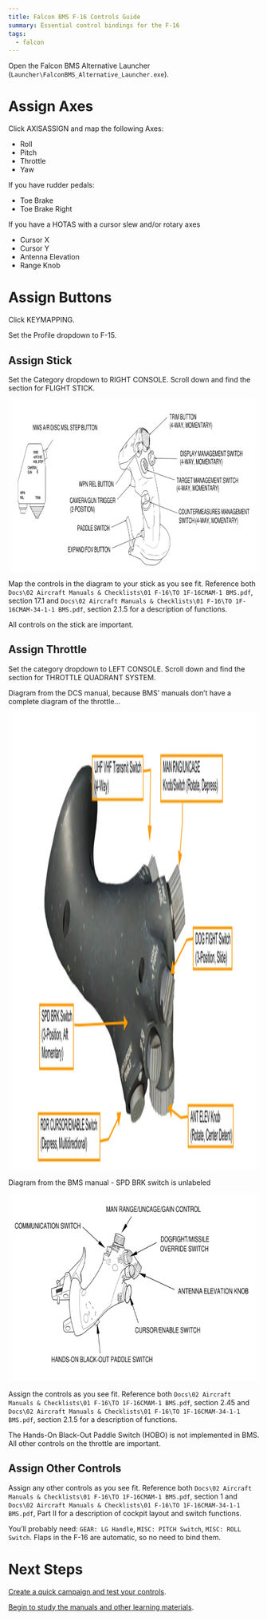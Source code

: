```yaml
---
title: Falcon BMS F-16 Controls Guide
summary: Essential control bindings for the F-16
tags:
  - falcon
---
```


Open the Falcon BMS Alternative Launcher (`Launcher\FalconBMS_Alternative_Launcher.exe`). 

# Assign Axes

Click AXISASSIGN and map the following Axes:

- Roll
- Pitch
- Throttle
- Yaw

If you have rudder pedals:

- Toe Brake
- Toe Brake Right

If you have a HOTAS with a cursor slew and/or rotary axes

- Cursor X
- Cursor Y
- Antenna Elevation
- Range Knob

# Assign Buttons

Click KEYMAPPING.

Set the Profile dropdown to F-15.

## Assign Stick

Set the Category dropdown to RIGHT CONSOLE. Scroll down and find the section for FLIGHT STICK.

<img src="images/Untitled.webp" width="938" height="344" loading="lazy" alt="">

Map the controls in the diagram to your stick as you see fit. Reference both `Docs\02 Aircraft Manuals & Checklists\01 F-16\TO 1F-16CMAM-1 BMS.pdf`, section 17.1 and `Docs\02 Aircraft Manuals & Checklists\01 F-16\TO 1F-16CMAM-34-1-1 BMS.pdf`, section 2.1.5 for a description of functions.

All controls on the stick are important.

## Assign Throttle

Set the category dropdown to LEFT CONSOLE. Scroll down and find the section for THROTTLE QUADRANT SYSTEM.

Diagram from the DCS manual, because BMS’ manuals don’t have a complete diagram of the throttle…

<img src="images/Untitled 1.webp" width="2000" height="916" loading="lazy" alt="">

Diagram from the BMS manual - SPD BRK switch is unlabeled

<img src="images/Untitled 2.webp" width="742" height="376" loading="lazy" alt="">

Assign the controls as you see fit. Reference both `Docs\02 Aircraft Manuals & Checklists\01 F-16\TO 1F-16CMAM-1 BMS.pdf`, section 2.45 and `Docs\02 Aircraft Manuals & Checklists\01 F-16\TO 1F-16CMAM-34-1-1 BMS.pdf`, section 2.1.5 for a description of functions.

The Hands-On Black-Out Paddle Switch (HOBO) is not implemented in BMS. All other controls on the throttle are important.

## Assign Other Controls

Assign any other controls as you see fit. Reference both `Docs\02 Aircraft Manuals & Checklists\01 F-16\TO 1F-16CMAM-1 BMS.pdf`, section 1 and `Docs\02 Aircraft Manuals & Checklists\01 F-16\TO 1F-16CMAM-34-1-1 BMS.pdf`, Part II for a description of cockpit layout and switch functions.

You’ll probably need: `GEAR: LG Handle`, `MISC: PITCH Switch`, `MISC: ROLL Switch`. Flaps in the F-16 are automatic, so no need to bind them.

# Next Steps

[Create a quick campaign and test your controls](../../campaign/).

[Begin to study the manuals and other learning materials](../../learning/).
